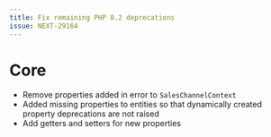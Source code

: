 ```yaml
---
title: Fix remaining PHP 8.2 deprecations
issue: NEXT-29164
---
```

# Core
* Remove properties added in error to `SalesChannelContext`
* Added missing properties to entities so that dynamically created property deprecations are not raised
* Add getters and setters for new properties
